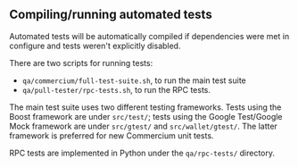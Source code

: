Compiling/running automated tests
---------------------------------

Automated tests will be automatically compiled if dependencies were met in configure
and tests weren't explicitly disabled.

There are two scripts for running tests:

* ``qa/commercium/full-test-suite.sh``, to run the main test suite
* ``qa/pull-tester/rpc-tests.sh``, to run the RPC tests.

The main test suite uses two different testing frameworks. Tests using the Boost
framework are under ``src/test/``; tests using the Google Test/Google Mock
framework are under ``src/gtest/`` and ``src/wallet/gtest/``. The latter framework
is preferred for new Commercium unit tests.

RPC tests are implemented in Python under the ``qa/rpc-tests/`` directory.
